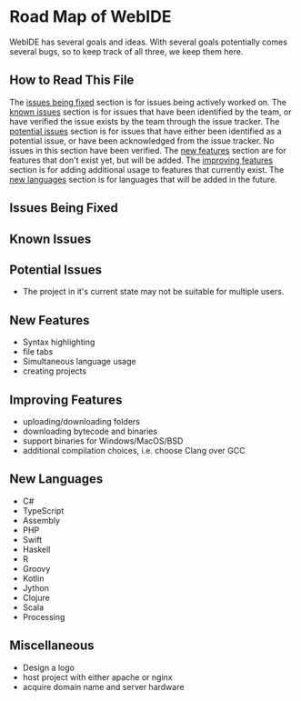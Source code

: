 # Road Map of WebIDE

  WebIDE has several goals and ideas. With several goals potentially comes several bugs, so to keep track of all three, we keep them here.

## How to Read This File

  The [issues being fixed](#issues-being-fixed) section is for issues being actively worked on.
  The [known issues](#known-issues) section is for issues that have been identified by the team, or have verified the issue exists by the team through the issue tracker.
  The [potential issues](#potential-issues) section is for issues that have either been identified as a potential issue, or have been acknowledged from the issue tracker. No issues in this section have been verified.
  The [new features](#new-features) section are for features that don't exist yet, but will be added.
  The [improving features](#improving-features) section is for adding additional usage to features that currently exist.
  The [new languages](#new-Languages) section is for languages that will be added in the future.

## Issues Being Fixed

## Known Issues

## Potential Issues

  * The project in it's current state may not be suitable for multiple users.

## New Features

  * Syntax highlighting
  * file tabs
  * Simultaneous language usage
  * creating projects

## Improving Features

  * uploading/downloading folders
  * downloading bytecode and binaries
  * support binaries for Windows/MacOS/BSD
  * additional compilation choices, i.e. choose Clang over GCC

## New Languages

  * C#
  * TypeScript
  * Assembly
  * PHP
  * Swift
  * Haskell
  * R
  * Groovy
  * Kotlin
  * Jython
  * Clojure
  * Scala
  * Processing

## Miscellaneous

  * Design a logo
  * host project with either apache or nginx
  * acquire domain name and server hardware
